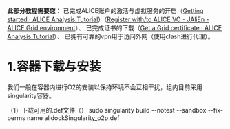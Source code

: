 
**此部分教程需要您：**
已完成ALICE账户的激活与虚拟服务的开启（[Getting started · ALICE Analysis Tutorial](https://alice-doc.github.io/alice-analysis-tutorial/start/)）（[Register with/to ALICE VO - JAliEn - ALICE Grid environment](https://jalien.docs.cern.ch/user/register_vo/)）、
已完成证书的下载（[Get a Grid certificate · ALICE Analysis Tutorial](https://alice-doc.github.io/alice-analysis-tutorial/start/cert.html)）、
已拥有可靠的vpn用于访问外网（使用clash进行代理）。


# 1.容器下载与安装

我们一般在容器内进行O2的安装以保持环境不会互相干扰，组内目前采用singularity容器。

（1）下载可用的.def文件（）
sudo singularity  build  --notest  --sandbox --fix-perms  name  alidockSingularity_o2p.def